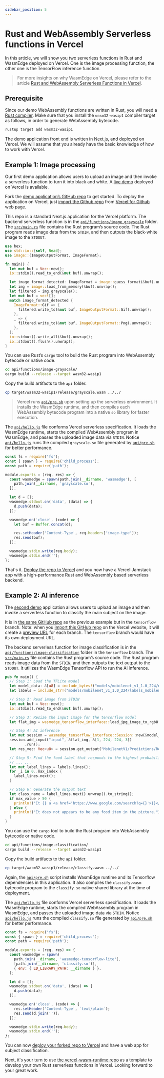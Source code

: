 ```yaml
---
sidebar_position: 5
---
```


# Rust and WebAssembly Serverless functions in Vercel

In this article, we will show you two serverless functions in Rust and WasmEdge deployed on Vercel. One is the image processing function, the other one is the TensorFlow inference function.

> For more insights on why WasmEdge on Vercel, please refer to the article [Rust and WebAssembly Serverless Functions in Vercel](https://www.secondstate.io/articles/vercel-wasmedge-webassembly-rust/).

## Prerequisite

Since our demo WebAssembly functions are written in Rust, you will need a [Rust compiler](https://www.rust-lang.org/tools/install). Make sure that you install the `wasm32-wasip1` compiler target as follows, in order to generate WebAssembly bytecode.

```bash
rustup target add wasm32-wasip1
```

The demo application front end is written in [Next.js](https://nextjs.org/), and deployed on Vercel. We will assume that you already have the basic knowledge of how to work with Vercel.

## Example 1: Image processing

Our first demo application allows users to upload an image and then invoke a serverless function to turn it into black and white. A [live demo](https://vercel-wasm-runtime.vercel.app/) deployed on Vercel is available.

Fork the [demo application’s GitHub repo](https://github.com/second-state/vercel-wasm-runtime) to get started. To deploy the application on Vercel, just [import the Github repo](https://vercel.com/docs/git#deploying-a-git-repository) from [Vercel for Github](https://vercel.com/docs/git/vercel-for-github) web page.

This repo is a standard Next.js application for the Vercel platform. The backend serverless function is in the [`api/functions/image_grayscale`](https://github.com/second-state/vercel-wasm-runtime/tree/main/api/functions/image-grayscale) folder. The [`src/main.rs`](https://github.com/second-state/vercel-wasm-runtime/blob/main/api/functions/image-grayscale/src/main.rs) file contains the Rust program’s source code. The Rust program reads image data from the `STDIN`, and then outputs the black-white image to the `STDOUT`.

```rust
use hex;
use std::io::{self, Read};
use image::{ImageOutputFormat, ImageFormat};

fn main() {
  let mut buf = Vec::new();
  io::stdin().read_to_end(&mut buf).unwrap();

  let image_format_detected: ImageFormat = image::guess_format(&buf).unwrap();
  let img = image::load_from_memory(&buf).unwrap();
  let filtered = img.grayscale();
  let mut buf = vec![];
  match image_format_detected {
    ImageFormat::Gif => {
      filtered.write_to(&mut buf, ImageOutputFormat::Gif).unwrap();
    },
    _ => {
      filtered.write_to(&mut buf, ImageOutputFormat::Png).unwrap();
    },
  };
  io::stdout().write_all(&buf).unwrap();
  io::stdout().flush().unwrap();
}
```

You can use Rust’s `cargo` tool to build the Rust program into WebAssembly bytecode or native code.

```bash
cd api/functions/image-grayscale/
cargo build --release --target wasm32-wasip1
```

Copy the build artifacts to the `api` folder.

```bash
cp target/wasm32-wasip1/release/grayscale.wasm ../../
```

> Vercel runs [`api/pre.sh`](https://github.com/second-state/vercel-wasm-runtime/blob/main/api/pre.sh) upon setting up the serverless environment. It installs the WasmEdge runtime, and then compiles each WebAssembly bytecode program into a native `so` library for faster execution.

The [`api/hello.js`](https://github.com/second-state/vercel-wasm-runtime/blob/main/api/hello.js) file conforms Vercel serverless specification. It loads the WasmEdge runtime, starts the compiled WebAssembly program in WasmEdge, and passes the uploaded image data via `STDIN`. Notice [`api/hello.js`](https://github.com/second-state/vercel-wasm-runtime/blob/main/api/hello.js) runs the compiled `grayscale.so` file generated by [`api/pre.sh`](https://github.com/second-state/vercel-wasm-runtime/blob/main/api/pre.sh) for better performance.

```javascript
const fs = require('fs');
const { spawn } = require('child_process');
const path = require('path');

module.exports = (req, res) => {
  const wasmedge = spawn(path.join(__dirname, 'wasmedge'), [
    path.join(__dirname, 'grayscale.so'),
  ]);

  let d = [];
  wasmedge.stdout.on('data', (data) => {
    d.push(data);
  });

  wasmedge.on('close', (code) => {
    let buf = Buffer.concat(d);

    res.setHeader('Content-Type', req.headers['image-type']);
    res.send(buf);
  });

  wasmedge.stdin.write(req.body);
  wasmedge.stdin.end('');
};
```

That's it. [Deploy the repo to Vercel](https://vercel.com/docs/git#deploying-a-git-repository) and you now have a Vercel Jamstack app with a high-performance Rust and WebAssembly based serverless backend.

## Example 2: AI inference

The [second demo](https://vercel-wasm-runtime.vercel.app/) application allows users to upload an image and then invoke a serverless function to classify the main subject on the image.

It is in [the same GitHub repo](https://github.com/second-state/vercel-wasm-runtime) as the previous example but in the `tensorflow` branch. Note: when you [import this GitHub repo](https://vercel.com/docs/git#deploying-a-git-repository) on the Vercel website, it will create a [preview URL](https://vercel.com/docs/platform/deployments#preview) for each branch. The `tensorflow` branch would have its own deployment URL.

The backend serverless function for image classification is in the [`api/functions/image-classification`](https://github.com/second-state/vercel-wasm-runtime/tree/tensorflow/api/functions/image-classification) folder in the `tensorflow` branch. The [`src/main.rs`](https://github.com/second-state/vercel-wasm-runtime/blob/tensorflow/api/functions/image-classification/src/main.rs) file contains the Rust program’s source code. The Rust program reads image data from the `STDIN`, and then outputs the text output to the `STDOUT`. It utilizes the WasmEdge Tensorflow API to run the AI inference.

```rust
pub fn main() {
  // Step 1: Load the TFLite model
  let model_data: &[u8] = include_bytes!("models/mobilenet_v1_1.0_224/mobilenet_v1_1.0_224_quant.tflite");
  let labels = include_str!("models/mobilenet_v1_1.0_224/labels_mobilenet_quant_v1_224.txt");

  // Step 2: Read image from STDIN
  let mut buf = Vec::new();
  io::stdin().read_to_end(&mut buf).unwrap();

  // Step 3: Resize the input image for the tensorflow model
  let flat_img = wasmedge_tensorflow_interface::load_jpg_image_to_rgb8(&buf, 224, 224);

  // Step 4: AI inference
  let mut session = wasmedge_tensorflow_interface::Session::new(&model_data, wasmedge_tensorflow_interface::ModelType::TensorFlowLite);
  session.add_input("input", &flat_img, &[1, 224, 224, 3])
         .run();
  let res_vec: Vec<u8> = session.get_output("MobilenetV1/Predictions/Reshape_1");

  // Step 5: Find the food label that responds to the highest probability in res_vec
  // ... ...
  let mut label_lines = labels.lines();
  for _i in 0..max_index {
    label_lines.next();
  }

  // Step 6: Generate the output text
  let class_name = label_lines.next().unwrap().to_string();
  if max_value > 50 {
    println!("It {} a <a href='https://www.google.com/search?q={}'>{}</a> in the picture", confidence.to_string(), class_name, class_name);
  } else {
    println!("It does not appears to be any food item in the picture.");
  }
}
```

You can use the `cargo` tool to build the Rust program into WebAssembly bytecode or native code.

```bash
cd api/functions/image-classification/
cargo build --release --target wasm32-wasip1
```

Copy the build artifacts to the `api` folder.

```bash
cp target/wasm32-wasip1/release/classify.wasm ../../
```

Again, the [`api/pre.sh`](https://github.com/second-state/vercel-wasm-runtime/blob/tensorflow/api/pre.sh) script installs WasmEdge runtime and its Tensorflow dependencies in this application. It also compiles the `classify.wasm` bytecode program to the `classify.so` native shared library at the time of deployment.

The [`api/hello.js`](https://github.com/second-state/vercel-wasm-runtime/blob/tensorflow/api/hello.js) file conforms Vercel serverless specification. It loads the WasmEdge runtime, starts the compiled WebAssembly program in WasmEdge, and passes the uploaded image data via `STDIN`. Notice [`api/hello.js`](https://github.com/second-state/vercel-wasm-runtime/blob/tensorflow/api/hello.js) runs the compiled `classify.so` file generated by [`api/pre.sh`](https://github.com/second-state/vercel-wasm-runtime/blob/tensorflow/api/pre.sh) for better performance.

```javascript
const fs = require('fs');
const { spawn } = require('child_process');
const path = require('path');

module.exports = (req, res) => {
  const wasmedge = spawn(
    path.join(__dirname, 'wasmedge-tensorflow-lite'),
    [path.join(__dirname, 'classify.so')],
    { env: { LD_LIBRARY_PATH: __dirname } },
  );

  let d = [];
  wasmedge.stdout.on('data', (data) => {
    d.push(data);
  });

  wasmedge.on('close', (code) => {
    res.setHeader('Content-Type', `text/plain`);
    res.send(d.join(''));
  });

  wasmedge.stdin.write(req.body);
  wasmedge.stdin.end('');
};
```

You can now [deploy your forked repo to Vercel](https://vercel.com/docs/git#deploying-a-git-repository) and have a web app for subject classification.

Next, it's your turn to use [the vercel-wasm-runtime repo](https://github.com/second-state/vercel-wasm-runtime) as a template to develop your own Rust serverless functions in Vercel. Looking forward to your great work.
